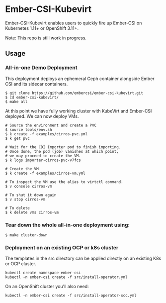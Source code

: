 # Ember-CSI-Kubevirt

Ember-CSI-Kubevirt enables users to quickly fire up Ember-CSI on Kubernetes 1.11+ or OpenShift 3.11+.

Note: This repo is still work in progress.

## Usage
### All-in-one Demo Deployment

This deployment deploys an ephemeral Ceph container alongside Ember CSI and its sidecar containers.

```
$ git clone https://github.com/embercsi/ember-csi-kubevirt.git
$ cd ember-csi-kubevirt/
$ make all
```

At this point we have  fully working cluster with KubeVirt and Ember-CSI deployed. We can now deploy VMs.

```
# Source the environment and create a PVC
$ source tools/env.sh
$ k create -f examples/cirros-pvc.yml
$ k get pvc

# Wait for the CDI Importer pod to finish importing.
# Once done, the pod (job) vanishes at which point,
# we may proceed to create the VM.
$ k logs importer-cirros-pvc-v7fcs

# Create the VM
$ k create -f examples/cirros-vm.yml

# To inspect the VM use the alias to virtctl command.
$ v console cirros-vm

# To shut it down again
$ v stop cirros-vm

# To delete
$ k delete vms cirros-vm
```

### Tear down the whole all-in-one deployment using:
```
$ make cluster-down
```

### Deployment on an existing OCP or k8s cluster

The templates in the src directory can be applied directly on an existing K8s or OCP cluster.

```
kubectl create namespace ember-csi
kubectl -n ember-csi create -f src/install-operator.yml
```

On an OpenShift cluster you'll also need:

```
kubectl -n ember-csi create -f src/install-operator-scc.yml
```
